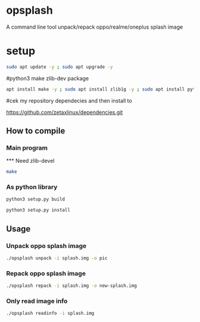# opsplash
A command line tool unpack/repack oppo/realme/oneplus splash image

# setup
```sh
sudo apt update -y ; sudo apt upgrade -y
```
#python3 make zlib-dev package
```sh
apt install make -y ; sudo apt install zlib1g -y ; sudo apt install python3 -y
```
#cek my repository dependecies and then install to

https://github.com/zetaxlinux/dependencies.git

## How to compile
### Main program
*** Need zlib-devel    
``` sh
make
```
### As python library
``` sh
python3 setup.py build
```
```sh
python3 setup.py install
```

## Usage
### Unpack oppo splash image    
``` sh
./opsplash unpack -i splash.img -o pic
```
    
### Repack oppo splash image
``` sh
./opsplash repack -i splash.img -o new-splash.img
```

### Only read image info
``` sh
./opsplash readinfo -i splash.img
```
